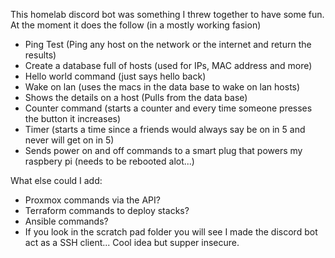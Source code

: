 This homelab discord bot was something I threw together to have some fun.
At the moment it does the follow (in a mostly working fasion)
* Ping Test (Ping any host on the network or the internet and return the results)
* Create a database full of hosts (used for IPs, MAC address and more)
* Hello world command (just says hello back)
* Wake on lan (uses the macs in the data base to wake on lan hosts)
* Shows the details on a host (Pulls from the data base)
* Counter command (starts a counter and every time someone presses the button it increases)
* Timer (starts a time since a friends would always say be on in 5 and never will get on in 5)
* Sends power on and off commands to a smart plug that powers my raspbery pi (needs to be rebooted alot...)


  
What else could I add:
* Proxmox commands via the API?
* Terraform commands to deploy stacks?
* Ansible commands?
* If you look in the scratch pad folder you will see I made the discord bot act as a SSH client... Cool idea but supper insecure.
  

